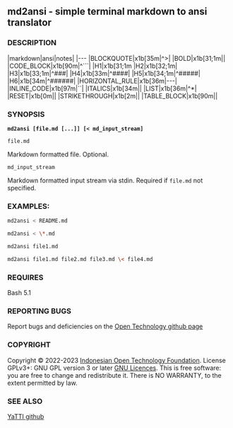 ## **md2ansi - simple terminal markdown to ansi translator**

### DESCRIPTION

|markdown|ansi|notes|
|---
|BLOCKQUOTE|x1b[35m|^>|
|BOLD|x1b[31;1m||
|CODE_BLOCK|x1b[90m|^```|
|H1|x1b[31;1m
|H2|x1b[32;1m|
|H3|x1b[33;1m|^###|
|H4|x1b[33m|^####|
|H5|x1b[34;1m|^#####|
|H6|x1b[34m|^######|
|HORIZONTAL_RULE|x1b[36m|---|
|INLINE_CODE|x1b[97m|``|
|ITALICS|x1b[34m||
|LIST|x1b[36m|^*|
|RESET|x1b[0m||
|STRIKETHROUGH|x1b[2m||
|TABLE_BLOCK|x1b[90m||

### SYNOPSIS

**`md2ansi [file.md [...]] [< md_input_stream]`**

`file.md`

Markdown formatted file. Optional.

`md_input_stream`

Markdown formatted input stream via stdin. Required if `file.md` not specified.

### EXAMPLES:

```bash
md2ansi < README.md

md2ansi < \*.md

md2ansi file1.md

md2ansi file1.md file2.md file3.md \< file4.md

```

### REQUIRES

Bash 5.1

### REPORTING BUGS

Report bugs and deficiencies on the [Open Technology github page](https://github.com/Open-Technology-Foundation/md2ansi)

### COPYRIGHT

Copyright © 2022-2023 [Indonesian Open Technology Foundation](https://yatti.id).  License GPLv3+: GNU GPL version 3 or later [GNU Licences](https://gnu.org/licenses/gpl.html).  This is free software: you are free to change and redistribute it.  There is NO WARRANTY, to the extent permitted by law.

### SEE ALSO

[YaTTI github](https://github.com/Open-Technology-Foundation/)

